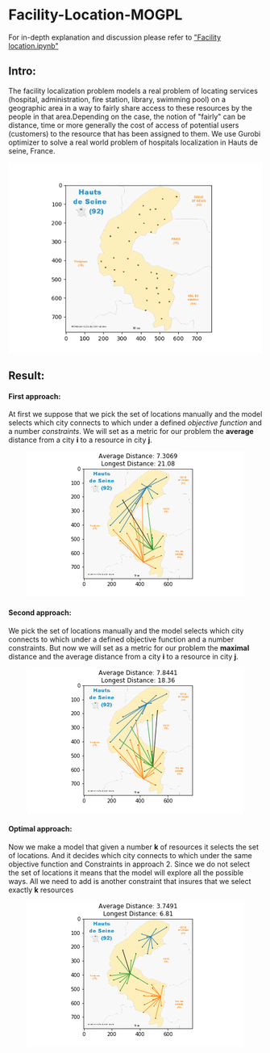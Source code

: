 # Facility-Location-MOGPL

For in-depth explanation and discussion please refer to ["Facility location.ipynb"](https://nbviewer.jupyter.org/github/ily-R/Facility-Location-MOGPL/blob/master/Facility%20location.ipynb)

## Intro:

The facility localization problem models a real problem of locating services (hospital, administration, fire station, library, swimming pool) on a geographic area in a way to fairly share access to these resources by the people in that area.Depending on the case, the notion of "fairly" can be distance, time or more generally the cost of access of potential users (customers) to the resource that has been assigned to them.
We use Gurobi optimizer to solve a real world problem of hospitals localization in Hauts de seine, France.
<p align="center">
  <img src="https://github.com/ily-R/Facility-Location-MOGPL/blob/master/README_data/92_map.png?raw=true" alt="capture reconstruction"/>
</p>

## Result:

#### First approach:

At first we suppose that we pick the set of locations manually and the model selects which city connects to which under a defined *objective function* and a number *constraints*. We will set as a metric for our problem the **average** distance from a city **i** to a resource in city **j**.

<p align="center">
  <img src="https://github.com/ily-R/Facility-Location-MOGPL/blob/master/README_data/approach1_3_7_13_.png?raw=true" alt="capture reconstruction"/>
</p>

#### Second approach:

We pick the set of locations manually and the model selects which city connects to which under a defined objective function and a number constraints. But now we will set as a metric for our problem the **maximal** distance and the average distance from a city **i** to a resource in city **j**.

<p align="center">
  <img src="https://github.com/ily-R/Facility-Location-MOGPL/blob/master/README_data/approach2_3_7_13_.png?raw=true" alt="capture reconstruction"/>
</p>

#### Optimal approach:

Now we make a model that given a number **k** of resources it selects the set of locations. And it decides which city connects to which under the same objective function and Constraints in approach 2. Since we do not select the set of locations it means that the model will explore all the possible ways. All we need to add is another constraint that insures that we select exactly **k** resources

<p align="center">
  <img src="https://github.com/ily-R/Facility-Location-MOGPL/blob/master/README_data/optimal%20approach_1_2_28_.png?raw=true" alt="capture reconstruction"/>
</p>
